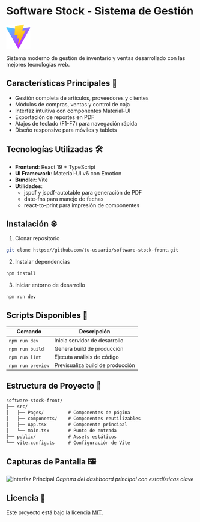 # Software Stock - Sistema de Gestión

![Banner](public/vite.svg) 

Sistema moderno de gestión de inventario y ventas desarrollado con las mejores tecnologías web.

## Características Principales 🚀
- Gestión completa de artículos, proveedores y clientes
- Módulos de compras, ventas y control de caja
- Interfaz intuitiva con componentes Material-UI
- Exportación de reportes en PDF
- Atajos de teclado (F1-F7) para navegación rápida
- Diseño responsive para móviles y tablets

## Tecnologías Utilizadas 🛠️
- **Frontend**: React 19 + TypeScript
- **UI Framework**: Material-UI v6 con Emotion
- **Bundler**: Vite
- **Utilidades**:
  - jspdf y jspdf-autotable para generación de PDF
  - date-fns para manejo de fechas
  - react-to-print para impresión de componentes

## Instalación ⚙️
1. Clonar repositorio
```bash
git clone https://github.com/tu-usuario/software-stock-front.git
```
2. Instalar dependencias
```bash
npm install
```
3. Iniciar entorno de desarrollo
```bash
npm run dev
```

## Scripts Disponibles 📜
| Comando | Descripción |
|---------|-------------|
| `npm run dev` | Inicia servidor de desarrollo |
| `npm run build` | Genera build de producción |
| `npm run lint` | Ejecuta análisis de código |
| `npm run preview` | Previsualiza build de producción |

## Estructura de Proyecto 📂
```
software-stock-front/
├── src/
│   ├── Pages/         # Componentes de página
│   ├── components/    # Componentes reutilizables
│   ├── App.tsx        # Componente principal
│   └── main.tsx       # Punto de entrada
├── public/            # Assets estáticos
└── vite.config.ts     # Configuración de Vite
```

## Capturas de Pantalla 🖼️
![Interfaz Principal](public/interfaz/dashboard.png)
*Captura del dashboard principal con estadísticas clave*

## Licencia 📄
Este proyecto está bajo la licencia [MIT](LICENSE).

